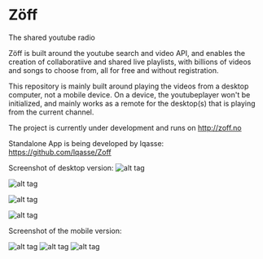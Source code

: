 Zöff
====

The shared youtube radio


Zöff is built around the youtube search and video API, and enables the creation of collaboratiive and shared live playlists, with billions of videos and songs to choose from, all for free and without registration.

This repository is mainly built around playing the videos from a desktop computer, not a mobile device. On a device, the youtubeplayer won't be initialized, and mainly works as a remote for the desktop(s) that is playing from the current channel.

The project is currently under development and runs on http://zoff.no

Standalone App is being developed by lqasse: https://github.com/lqasse/Zoff

Screenshot of desktop version:
![alt tag](http://puu.sh/fF6XJ/003fa24349.jpg)

![alt tag](http://puu.sh/fF77D/628693b995.jpg)

![alt tag](http://puu.sh/fF7eb/0129dde16f.jpg)

![alt tag](http://puu.sh/fF7jl/2653aada6c.jpg)

Screenshot of the mobile version:

![alt tag](http://puu.sh/fF7px/7f6273fc85.jpg)     ![alt tag](http://puu.sh/fF7B3/58b9b3abce.jpg)     ![alt tag](http://puu.sh/fF7ID/e7d65c336b.jpg)



